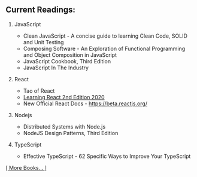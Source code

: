 
## Current Readings:

1. JavaScript
    - Clean JavaScript - A concise guide to learning Clean Code, SOLID and Unit Testing
    - Composing Software - An Exploration of Functional Programming and Object Composition in JavaScript
    - JavaScript Cookbook, Third Edition
    - JavaScript In The Industry

2. React
    - Tao of React
    - [Learning React 2nd Edition 2020](https://github.com/stepanenko/javascript-info/tree/master/Eve%20Porcello/Learning%20React%20-%20Book)
    - New Official React Docs - https://beta.reactjs.org/

3. Nodejs
    - Distributed Systems with Node.js
    - NodeJS Design Patterns, Third Edition

4. TypeScript
    -  Effective TypeScript - 62 Specific Ways to Improve Your TypeScript

[[ More Books... ]](https://github.com/stepanenko/javascript-info#favourite-js-books)
